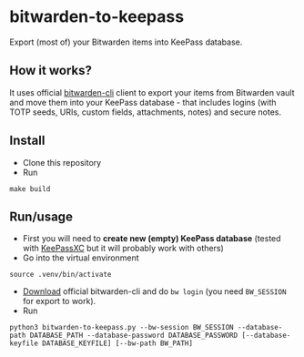 # bitwarden-to-keepass
Export (most of) your Bitwarden items into KeePass database.

## How it works?
It uses official [bitwarden-cli](https://help.bitwarden.com/article/cli/) client to export your items from Bitwarden vault and move them into your KeePass database - that includes logins (with TOTP seeds, URIs, custom fields, attachments, notes) and secure notes.

## Install
- Clone this repository
- Run
```
make build
```

## Run/usage
- First you will need to **create new (empty) KeePass database** (tested with [KeePassXC](https://github.com/keepassxreboot/keepassxc) but it will probably work with others)
- Go into the virtual environment
```
source .venv/bin/activate
```
- [Download](https://help.bitwarden.com/article/cli/#download--install) official bitwarden-cli and do `bw login` (you need `BW_SESSION` for export to work).
- Run
```
python3 bitwarden-to-keepass.py --bw-session BW_SESSION --database-path DATABASE_PATH --database-password DATABASE_PASSWORD [--database-keyfile DATABASE_KEYFILE] [--bw-path BW_PATH]
```
